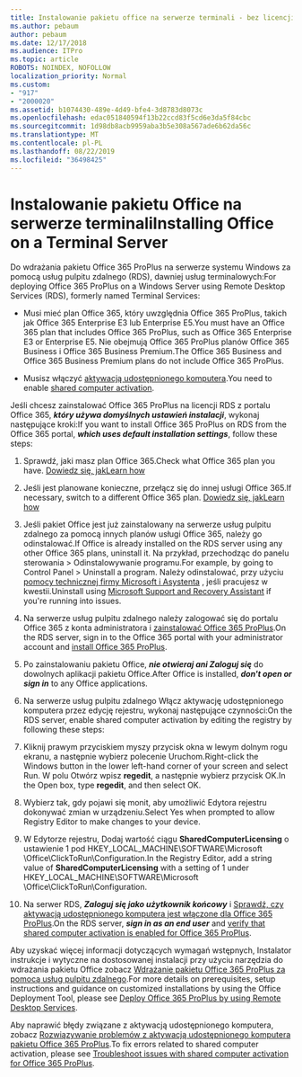 ```yaml
---
title: Instalowanie pakietu office na serwerze terminali - bez licencji
ms.author: pebaum
author: pebaum
ms.date: 12/17/2018
ms.audience: ITPro
ms.topic: article
ROBOTS: NOINDEX, NOFOLLOW
localization_priority: Normal
ms.custom:
- "917"
- "2000020"
ms.assetid: b1074430-489e-4d49-bfe4-3d8783d8073c
ms.openlocfilehash: edac051840594f13b22ccd83f5cd6e3da5f84cbc
ms.sourcegitcommit: 1d98db8acb9959aba3b5e308a567ade6b62da56c
ms.translationtype: MT
ms.contentlocale: pl-PL
ms.lasthandoff: 08/22/2019
ms.locfileid: "36498425"
---
```

# <a name="installing-office-on-a-terminal-server"></a><span data-ttu-id="ca350-102">Instalowanie pakietu Office na serwerze terminali</span><span class="sxs-lookup"><span data-stu-id="ca350-102">Installing Office on a Terminal Server</span></span>

<span data-ttu-id="ca350-103">Do wdrażania pakietu Office 365 ProPlus na serwerze systemu Windows za pomocą usług pulpitu zdalnego (RDS), dawniej usług terminalowych:</span><span class="sxs-lookup"><span data-stu-id="ca350-103">For deploying Office 365 ProPlus on a Windows Server using Remote Desktop Services (RDS), formerly named Terminal Services:</span></span>
  
- <span data-ttu-id="ca350-104">Musi mieć plan Office 365, który uwzględnia Office 365 ProPlus, takich jak Office 365 Enterprise E3 lub Enterprise E5.</span><span class="sxs-lookup"><span data-stu-id="ca350-104">You must have an Office 365 plan that includes Office 365 ProPlus, such as Office 365 Enterprise E3 or Enterprise E5.</span></span> <span data-ttu-id="ca350-105">Nie obejmują Office 365 ProPlus planów Office 365 Business i Office 365 Business Premium.</span><span class="sxs-lookup"><span data-stu-id="ca350-105">The Office 365 Business and Office 365 Business Premium plans do not include Office 365 ProPlus.</span></span>

- <span data-ttu-id="ca350-106">Musisz włączyć [aktywacją udostępnionego komputera](https://docs.microsoft.com/DeployOffice/overview-of-shared-computer-activation-for-office-365-proplus).</span><span class="sxs-lookup"><span data-stu-id="ca350-106">You need to enable [shared computer activation](https://docs.microsoft.com/DeployOffice/overview-of-shared-computer-activation-for-office-365-proplus).</span></span>

<span data-ttu-id="ca350-107">Jeśli chcesz zainstalować Office 365 ProPlus na licencji RDS z portalu Office 365, ***który używa domyślnych ustawień instalacji***, wykonaj następujące kroki:</span><span class="sxs-lookup"><span data-stu-id="ca350-107">If you want to install Office 365 ProPlus on RDS from the Office 365 portal, ***which uses default installation settings***, follow these steps:</span></span>
  
1. <span data-ttu-id="ca350-108">Sprawdź, jaki masz plan Office 365.</span><span class="sxs-lookup"><span data-stu-id="ca350-108">Check what Office 365 plan you have.</span></span> [<span data-ttu-id="ca350-109">Dowiedz się, jak</span><span class="sxs-lookup"><span data-stu-id="ca350-109">Learn how</span></span>](https://docs.microsoft.com/office365/admin/admin-overview/what-subscription-do-i-have)

2. <span data-ttu-id="ca350-110">Jeśli jest planowane konieczne, przełącz się do innej usługi Office 365.</span><span class="sxs-lookup"><span data-stu-id="ca350-110">If necessary, switch to a different Office 365 plan.</span></span> [<span data-ttu-id="ca350-111">Dowiedz się, jak</span><span class="sxs-lookup"><span data-stu-id="ca350-111">Learn how</span></span>](https://docs.microsoft.com/office365/admin/subscriptions-and-billing/switch-to-a-different-plan)

3. <span data-ttu-id="ca350-112">Jeśli pakiet Office jest już zainstalowany na serwerze usług pulpitu zdalnego za pomocą innych planów usługi Office 365, należy go odinstalować.</span><span class="sxs-lookup"><span data-stu-id="ca350-112">If Office is already installed on the RDS server using any other Office 365 plans, uninstall it.</span></span> <span data-ttu-id="ca350-113">Na przykład, przechodząc do panelu sterowania \> Odinstalowywanie programu.</span><span class="sxs-lookup"><span data-stu-id="ca350-113">For example, by going to Control Panel \> Uninstall a program.</span></span> <span data-ttu-id="ca350-114">Należy odinstalować, przy użyciu [pomocy technicznej firmy Microsoft i Asystenta](https://aka.ms/SARA-OfficeUninstall-Alchemy) , jeśli pracujesz w kwestii.</span><span class="sxs-lookup"><span data-stu-id="ca350-114">Uninstall using [Microsoft Support and Recovery Assistant](https://aka.ms/SARA-OfficeUninstall-Alchemy) if you're running into issues.</span></span>

4. <span data-ttu-id="ca350-115">Na serwerze usług pulpitu zdalnego należy zalogować się do portalu Office 365 z konta administratora i [zainstalować Office 365 ProPlus](https://portal.office.com/OLS/MySoftware.aspx).</span><span class="sxs-lookup"><span data-stu-id="ca350-115">On the RDS server, sign in to the Office 365 portal with your administrator account and [install Office 365 ProPlus](https://portal.office.com/OLS/MySoftware.aspx).</span></span>

5. <span data-ttu-id="ca350-116">Po zainstalowaniu pakietu Office, ***nie otwieraj ani Zaloguj się*** do dowolnych aplikacji pakietu Office.</span><span class="sxs-lookup"><span data-stu-id="ca350-116">After Office is installed, ***don't open or sign in*** to any Office applications.</span></span>

6. <span data-ttu-id="ca350-117">Na serwerze usług pulpitu zdalnego Włącz aktywację udostępnionego komputera przez edycję rejestru, wykonaj następujące czynności:</span><span class="sxs-lookup"><span data-stu-id="ca350-117">On the RDS server, enable shared computer activation by editing the registry by following these steps:</span></span>

1. <span data-ttu-id="ca350-118">Kliknij prawym przyciskiem myszy przycisk okna w lewym dolnym rogu ekranu, a następnie wybierz polecenie Uruchom.</span><span class="sxs-lookup"><span data-stu-id="ca350-118">Right-click the Windows button in the lower left-hand corner of your screen and select Run.</span></span> <span data-ttu-id="ca350-119">W polu Otwórz wpisz **regedit**, a następnie wybierz przycisk OK.</span><span class="sxs-lookup"><span data-stu-id="ca350-119">In the Open box, type **regedit**, and then select OK.</span></span>

2. <span data-ttu-id="ca350-120">Wybierz tak, gdy pojawi się monit, aby umożliwić Edytora rejestru dokonywać zmian w urządzeniu.</span><span class="sxs-lookup"><span data-stu-id="ca350-120">Select Yes when prompted to allow Registry Editor to make changes to your device.</span></span>

3. <span data-ttu-id="ca350-121">W Edytorze rejestru, Dodaj wartość ciągu **SharedComputerLicensing** o ustawienie 1 pod HKEY_LOCAL_MACHINE\SOFTWARE\Microsoft \Office\ClickToRun\Configuration.</span><span class="sxs-lookup"><span data-stu-id="ca350-121">In the Registry Editor, add a string value of **SharedComputerLicensing** with a setting of 1 under HKEY_LOCAL_MACHINE\SOFTWARE\Microsoft \Office\ClickToRun\Configuration.</span></span>

7. <span data-ttu-id="ca350-122">Na serwer RDS, ***Zaloguj się jako użytkownik końcowy*** i [Sprawdź, czy aktywacją udostępnionego komputera jest włączone dla Office 365 ProPlus](https://docs.microsoft.com/DeployOffice/troubleshoot-issues-with-shared-computer-activation-for-office-365-proplus#verify-that-activation-for-office-365-proplus-succeeded).</span><span class="sxs-lookup"><span data-stu-id="ca350-122">On the RDS server, ***sign in as an end user*** and [verify that shared computer activation is enabled for Office 365 ProPlus](https://docs.microsoft.com/DeployOffice/troubleshoot-issues-with-shared-computer-activation-for-office-365-proplus#verify-that-activation-for-office-365-proplus-succeeded).</span></span>

<span data-ttu-id="ca350-123">Aby uzyskać więcej informacji dotyczących wymagań wstępnych, Instalator instrukcje i wytyczne na dostosowanej instalacji przy użyciu narzędzia do wdrażania pakietu Office zobacz [Wdrażanie pakietu Office 365 ProPlus za pomocą usług pulpitu zdalnego](https://docs.microsoft.com/DeployOffice/deploy-office-365-proplus-by-using-remote-desktop-services).</span><span class="sxs-lookup"><span data-stu-id="ca350-123">For more details on prerequisites, setup instructions and guidance on customized installations by using the Office Deployment Tool, please see [Deploy Office 365 ProPlus by using Remote Desktop Services](https://docs.microsoft.com/DeployOffice/deploy-office-365-proplus-by-using-remote-desktop-services).</span></span>
  
<span data-ttu-id="ca350-124">Aby naprawić błędy związane z aktywacją udostępnionego komputera, zobacz [Rozwiązywanie problemów z aktywacją udostępnionego komputera pakietu Office 365 ProPlus](https://docs.microsoft.com/DeployOffice/troubleshoot-issues-with-shared-computer-activation-for-office-365-proplus).</span><span class="sxs-lookup"><span data-stu-id="ca350-124">To fix errors related to shared computer activation, please see [Troubleshoot issues with shared computer activation for Office 365 ProPlus](https://docs.microsoft.com/DeployOffice/troubleshoot-issues-with-shared-computer-activation-for-office-365-proplus).</span></span>
  